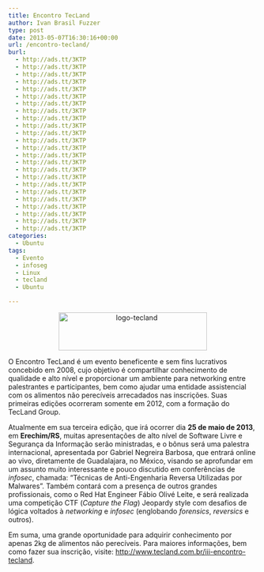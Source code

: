 ```yaml
---
title: Encontro TecLand
author: Ivan Brasil Fuzzer
type: post
date: 2013-05-07T16:30:16+00:00
url: /encontro-tecland/
burl:
  - http://ads.tt/3KTP
  - http://ads.tt/3KTP
  - http://ads.tt/3KTP
  - http://ads.tt/3KTP
  - http://ads.tt/3KTP
  - http://ads.tt/3KTP
  - http://ads.tt/3KTP
  - http://ads.tt/3KTP
  - http://ads.tt/3KTP
  - http://ads.tt/3KTP
  - http://ads.tt/3KTP
  - http://ads.tt/3KTP
  - http://ads.tt/3KTP
  - http://ads.tt/3KTP
  - http://ads.tt/3KTP
  - http://ads.tt/3KTP
  - http://ads.tt/3KTP
  - http://ads.tt/3KTP
  - http://ads.tt/3KTP
  - http://ads.tt/3KTP
  - http://ads.tt/3KTP
  - http://ads.tt/3KTP
  - http://ads.tt/3KTP
  - http://ads.tt/3KTP
categories:
  - Ubuntu
tags:
  - Evento
  - infoseg
  - Linux
  - tecland
  - Ubuntu

---
```

<p style="text-align: center;">
  <a href="http://www.ubuntero.com.br/wp-content/uploads/2013/05/logo-tecland.png"><img class="alignnone size-medium wp-image-5360" alt="logo-tecland" src="http://www.ubuntero.com.br/wp-content/uploads/2013/05/logo-tecland-300x77.png" width="300" height="77" /></a>
</p>

O Encontro TecLand é um evento beneficente e sem fins lucrativos concebido em 2008, cujo objetivo é compartilhar conhecimento de qualidade e alto nível e proporcionar um ambiente para networking entre palestrantes e participantes, bem como ajudar uma entidade assistencial com os alimentos não perecíveis arrecadados nas inscrições. Suas primeiras edições ocorreram somente em 2012, com a formação do TecLand Group.

Atualmente em sua terceira edição, que irá ocorrer dia **25 de maio de 2013**, em **Erechim/RS**, muitas apresentações de alto nível de Software Livre e Segurança da Informação serão ministradas, e o bônus será uma palestra internacional, apresentada por Gabriel Negreira Barbosa, que entrará online ao vivo, diretamente de Guadalajara, no México, visando se aprofundar em um assunto muito interessante e pouco discutido em conferências de _infosec_, chamada: “Técnicas de Anti-Engenharia Reversa Utilizadas por Malwares”. Também contará com a presença de outros grandes profissionais, como o Red Hat Engineer Fábio Olivé Leite, e será realizada uma competição CTF (_Capture the Flag_) Jeopardy style com desafios de lógica voltados à _networking_ e _infosec_ (englobando _forensics_, _reversics_ e outros).

Em suma, uma grande oportunidade para adquirir conhecimento por apenas 2kg de alimentos não perecíveis. Para maiores informações, bem como fazer sua inscrição, visite: <http://www.tecland.com.br/iii-encontro-tecland>.